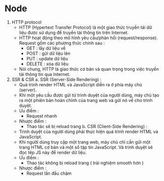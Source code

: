 # Node
1. HTTP protocol
   - HTTP (Hypertext Transfer Protocol) là một giao thức truyền tải dữ liệu được sử dụng để truyền tải thông tin trên Internet.
   - HTTP hoạt động theo mô hình yêu cầu/phản hồi (request/response). Request gồm các phương thức chính sau :
      + GET : lấy dữ liệu về
      + POST : gửi dữ liệu lên
      + PUT : update dữ liệu
      + DELETE : xóa dữ liệu
   - Nói chung, HTTP là giao thức cơ bản và quan trọng trong việc truyền tải thông tin qua Internet.
2. SSR & CSR
   a. SSR (Server-Side Rendering) :
    - Quá trình render HTML và JavaScript diễn ra ở phía máy chủ (server).
    - Khi một yêu cầu được gửi từ trình duyệt của người dùng, máy chủ tạo ra một phiên bản hoàn chỉnh của trang web và gửi nó về cho trình duyệt.
    - Ưu điểm :
      + Request nhanh
    - Nhược điểm :
      + Thao tác sẽ bị reload trang
   b. CSR (Client-Side Rendering) :
    - Trình duyệt của người dùng phải thực hiện quá trình render HTML và JavaScript.
    - Khi người dùng truy cập một trang web, máy chủ chỉ cần gửi một trang HTML cơ bản và một số tập tin JavaScript. Và trình duyệt sẽ đọc têp JS này để render dữ liệu.
    - Ưu điểm :
       + Thao tác không bị reload trang ( trải nghiệm smooth hơn )
    - Nhược điểm :
       + Request lần đầu chậm
